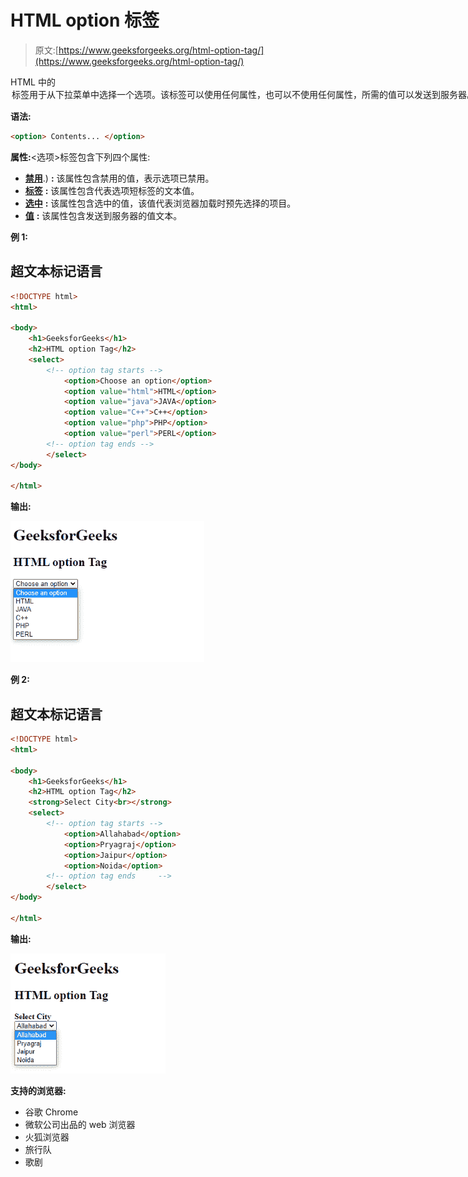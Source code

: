 # HTML option 标签

> 原文:[https://www.geeksforgeeks.org/html-option-tag/](https://www.geeksforgeeks.org/html-option-tag/)

HTML 中的<option>标签用于从下拉菜单中选择一个选项。该标签可以使用任何属性，也可以不使用任何属性，所需的值可以发送到服务器。可以使用 [<选项组>标签](https://www.geeksforgeeks.org/html-optgroup-tag/)创建选项组。它创建一组相关的菜单项。</option>

**语法:**

```html
<option> Contents... </option>
```

**属性:**<选项>标签包含下列四个属性:

*   [**禁用**](https://www.w3schools.com/tags/att_option_disabled.asp#:~:text=The%20disabled%20attribute%20is%20a,a%20checkbox%2C%20etc.).) **:** 该属性包含禁用的值，表示选项已禁用。
*   [**标签**](https://www.geeksforgeeks.org/html-option-label-attribute/#:~:text=The%20HTML%20option%20label%20Attribute,in%20the%20drop%2Ddown%20list.&text=Attribute%20Values%3A%20It%20contains%20single,shorter%20version%20for%20an%20option.) **:** 该属性包含代表选项短标签的文本值。
*   [**选中**](https://www.w3schools.com/tags/att_option_selected.asp) **:** 该属性包含选中的值，该值代表浏览器加载时预先选择的项目。
*   [**值**](https://www.w3schools.com/tags/att_option_value.asp) **:** 该属性包含发送到服务器的值文本。

**例 1:**

## 超文本标记语言

```html
<!DOCTYPE html>
<html>

<body>
    <h1>GeeksforGeeks</h1>
    <h2>HTML option Tag</h2>
    <select>
        <!-- option tag starts -->
            <option>Choose an option</option>
            <option value="html">HTML</option>
            <option value="java">JAVA</option>
            <option value="C++">C++</option>
            <option value="php">PHP</option>
            <option value="perl">PERL</option>
        <!-- option tag ends -->
        </select>
</body>

</html>
```

**输出:**

![](img/4f650f559350ec89082ecaebc58a9d49.png)

**例 2:**

## 超文本标记语言

```html
<!DOCTYPE html>
<html>

<body>
    <h1>GeeksforGeeks</h1>
    <h2>HTML option Tag</h2>
    <strong>Select City<br></strong>
    <select>
        <!-- option tag starts -->
            <option>Allahabad</option>
            <option>Pryagraj</option>
            <option>Jaipur</option>
            <option>Noida</option>
        <!-- option tag ends     -->
        </select>
</body>

</html>
```

**输出:**

![](img/4eebbe6c131f1125c4a324b454bcfbb5.png)

**支持的浏览器:**

*   谷歌 Chrome
*   微软公司出品的 web 浏览器
*   火狐浏览器
*   旅行队
*   歌剧